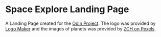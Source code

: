 # Space Explore Landing Page
A Landing Page created for the [Odin Project](https://www.theodinproject.com/lessons/foundations-landing-page). The logo was provided by [Logo Maker](https://www.logomaker.net/) and the images of planets was provided by [ZCH on Pexels](https://www.pexels.com/@zch-2791918/).